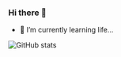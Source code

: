 ### Hi there 👋
- 🌱 I’m currently learning life... <br>

<!--
**jmysu/jmysu** is a ✨ _special_ ✨ repository because its `README.md` (this file) appears on your GitHub profile.

Here are some ideas to get you started:

- 🔭 I’m currently working on ...
- 🌱 I’m currently learning ...
- 👯 I’m looking to collaborate on ...
- 🤔 I’m looking for help with ...
- 💬 Ask me about ...
- 📫 How to reach me: ...
- 😄 Pronouns: ...
- ⚡ Fun fact: ...
-->

![ GitHub stats](https://github-readme-stats.vercel.app/api?username=jmysu&show_icons=true&theme=dark)

